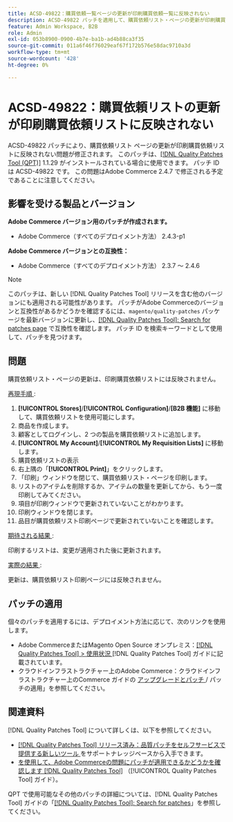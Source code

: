 ```yaml
---
title: ACSD-49822：購買依頼一覧ページの更新が印刷購買依頼一覧に反映されない
description: ACSD-49822 パッチを適用して、購買依頼リスト・ページの更新が印刷購買依頼リストに反映されないAdobe Commerceの問題を修正します。
feature: Admin Workspace, B2B
role: Admin
exl-id: 053b8900-0900-4b7e-ba1b-ad4b88ca3f35
source-git-commit: 011a6f46f76029eaf67f172b576e58dac9710a3d
workflow-type: tm+mt
source-wordcount: '428'
ht-degree: 0%

---
```


# ACSD-49822：購買依頼リストの更新が印刷購買依頼リストに反映されない

ACSD-49822 パッチにより、購買依頼リスト ページの更新が印刷購買依頼リストに反映されない問題が修正されます。 このパッチは、[[!DNL Quality Patches Tool (QPT)]](https://experienceleague.adobe.com/ja/docs/commerce-operations/tools/quality-patches-tool/quality-patches-tool-to-self-serve-quality-patches) 1.1.29 がインストールされている場合に使用できます。 パッチ ID は ACSD-49822 です。 この問題はAdobe Commerce 2.4.7 で修正される予定であることに注意してください。

## 影響を受ける製品とバージョン

**Adobe Commerce バージョン用のパッチが作成されます。**

* Adobe Commerce（すべてのデプロイメント方法） 2.4.3-p1

**Adobe Commerce バージョンとの互換性：**

* Adobe Commerce（すべてのデプロイメント方法） 2.3.7 ～ 2.4.6

>[!NOTE]
>
>このパッチは、新しい [!DNL Quality Patches Tool] リリースを含む他のバージョンにも適用される可能性があります。 パッチがAdobe Commerceのバージョンと互換性があるかどうかを確認するには、`magento/quality-patches` パッケージを最新バージョンに更新し、[[!DNL Quality Patches Tool]: Search for patches page](https://experienceleague.adobe.com/tools/commerce-quality-patches/index.html?lang=ja) で互換性を確認します。 パッチ ID を検索キーワードとして使用して、パッチを見つけます。

## 問題

購買依頼リスト・ページの更新は、印刷購買依頼リストには反映されません。

<u> 再現手順 </u>:

1. **[!UICONTROL Stores]**/**[!UICONTROL Configuration]**/**[B2B 機能]** に移動して、購買依頼リストを使用可能にします。
1. 商品を作成します。
1. 顧客としてログインし、2 つの製品を購買依頼リストに追加します。
1. **[!UICONTROL My Account]**/**[!UICONTROL My Requisition Lists]** に移動します。
1. 購買依頼リストの表示
1. 右上隅の「**[!UICONTROL Print]**」をクリックします。
1. 「印刷」ウィンドウを閉じて、購買依頼リスト・ページを印刷します。
1. リストのアイテムを削除するか、アイテムの数量を更新してから、もう一度印刷してみてください。
1. 項目が印刷ウィンドウで更新されていないことがわかります。
1. 印刷ウィンドウを閉じます。
1. 品目が購買依頼リスト印刷ページで更新されていないことを確認します。

<u> 期待される結果 </u>:

印刷するリストは、変更が適用された後に更新されます。

<u> 実際の結果 </u>:

更新は、購買依頼リスト印刷ページには反映されません。

## パッチの適用

個々のパッチを適用するには、デプロイメント方法に応じて、次のリンクを使用します。

* Adobe CommerceまたはMagento Open Source オンプレミス：[[!DNL Quality Patches Tool] > 使用状況 ](/help/tools/quality-patches-tool/usage.md) [!DNL Quality Patches Tool] ガイドに記載されています。
* クラウドインフラストラクチャー上のAdobe Commerce：クラウドインフラストラクチャー上のCommerce ガイドの [ アップグレードとパッチ ](https://experienceleague.adobe.com/docs/commerce-cloud-service/user-guide/develop/upgrade/apply-patches.html?lang=ja)/ パッチの適用」を参照してください。

## 関連資料

[!DNL Quality Patches Tool] について詳しくは、以下を参照してください。

* [[!DNL Quality Patches Tool]  リリース済み：品質パッチをセルフサービスで提供する新しいツール ](https://experienceleague.adobe.com/ja/docs/commerce-operations/tools/quality-patches-tool/quality-patches-tool-to-self-serve-quality-patches) をサポートナレッジベースから入手できます。
* [ を使用して、Adobe Commerceの問題にパッチが適用できるかどうかを確認します  [!DNL Quality Patches Tool]](/help/tools/quality-patches-tool/patches-available-in-qpt/check-patch-for-magento-issue-with-magento-quality-patches.md) （[!UICONTROL Quality Patches Tool] ガイド）。


QPT で使用可能なその他のパッチの詳細については、[!DNL Quality Patches Tool] ガイドの「[[!DNL Quality Patches Tool]: Search for patches](https://experienceleague.adobe.com/tools/commerce-quality-patches/index.html?lang=ja)」を参照してください。
